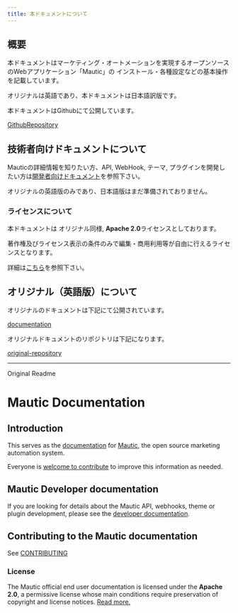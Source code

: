 ```yaml
---
title: 本ドキュメントについて
---
```


## 概要
本ドキュメントはマーケティング・オートメーションを実現するオープンソースのWebアプリケーション「Mautic」の
インストール・各種設定などの基本操作を記載しています。

オリジナルは英語であり、本ドキュメントは日本語訳版です。

本ドキュメントはGithubにて公開しています。

[GithubRepository][mautic-doc-s-github-ja]

## 技術者向けドキュメントについて

Mauticの詳細情報を知りたい方、API, WebHook, テーマ, プラグインを開発したい方は[開発者向けドキュメント][developer-docs]を参照下さい。

オリジナルの英語版のみであり、日本語版はまだ準備されておりません。

### ライセンスについて
本ドキュメントは オリジナル同様, **Apache 2.0**ライセンスとしております。

著作権及びライセンス表示の条件のみで編集・商用利用等が自由に行えるライセンスとなります。

詳細は[こちら][mautic-doc-license-ja]を参照下さい。

## オリジナル（英語版）について
オリジナルのドキュメントは下記にて公開されています。

[documentation][mautic-docs]

オリジナルドキュメントのリポジトリは下記になります。

[original-repository][mautic-docs-github]

<hr>
Original Readme

# Mautic Documentation

## Introduction

This serves as the [documentation][mautic-docs] for [Mautic][mautic], the open source marketing automation system.

Everyone is [welcome to contribute][CONTRIBUTING] to improve this information as needed.

## Mautic Developer documentation

If you are looking for details about the Mautic API, webhooks, theme or plugin development, please see the [developer documentation][developer-docs].

## Contributing to the Mautic documentation

See [CONTRIBUTING]

### License

The Mautic official end user documentation is licensed under the **Apache 2.0**, a permissive license whose main conditions require preservation of copyright and license notices. [Read more.][mautic-doc-license]

<!--
Links below
-->

[CONTRIBUTING]: <https://github.com/mautic/mautic-documentation/blob/master/CONTRIBUTING.md>

[mautic-docs]: <https://docs.mautic.org/>
[mautic-docs-github]: <https://github.com/mautic/mautic-documentation>
[mautic-docs-fork]: <https://github.com/mautic/mautic-documentation#fork-destination-box>
[mautic-doc-license]: <https://github.com/mautic/mautic-documentation/blob/master/LICENSE>
[doc-issues]: <https://github.com/mautic/mautic-documentation/issues>

[developer-docs]: <https://developer.mautic.org>
[developer-docs-github]: <https://github.com/mautic/developer-documentation>

[mautic]: <https://mautic.org/>
[mautic-github]: <https://github.com/mautic/mautic>

<!--
Links below for Japanese
-->
[mautic-doc-s-github-ja]: <https://github.com/TSKGunGun/mautic-documentation-JP>
[mautic-doc-license-ja]: <https://github.com/TSKGunGun/mautic-documentation-JP/blob/master/LICENSE>